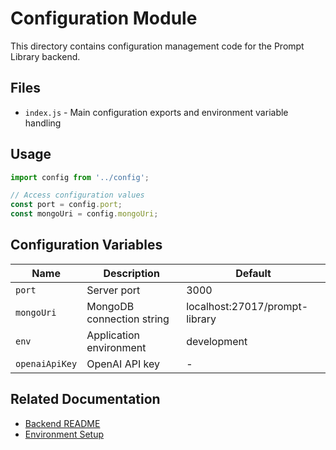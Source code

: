 # Configuration Module

This directory contains configuration management code for the Prompt Library backend.

## Files

- `index.js` - Main configuration exports and environment variable handling

## Usage

```javascript
import config from '../config';

// Access configuration values
const port = config.port;
const mongoUri = config.mongoUri;
```

## Configuration Variables

| Name | Description | Default |
|------|-------------|--------|
| `port` | Server port | 3000 |
| `mongoUri` | MongoDB connection string | localhost:27017/prompt-library |
| `env` | Application environment | development |
| `openaiApiKey` | OpenAI API key | - |

## Related Documentation

- [Backend README](../../README.md)
- [Environment Setup](../../../README.md#development-setup)